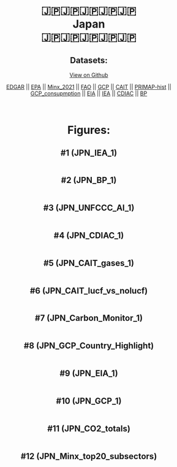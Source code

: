
<center>
<h1 align="center">
🇯🇵🇯🇵🇯🇵🇯🇵🇯🇵
<br>
Japan
<br>
🇯🇵🇯🇵🇯🇵🇯🇵🇯🇵
</h1>
<h2>Datasets:</h2>
<p><a href="https://github.com/dquintani/GreenhouseData/tree/master/country_data/JPN_Japan/data">View on Github</a>
<br></p><p><a href="data/JPN_EDGAR.csv">EDGAR</a> || <a href="data/JPN_EPA.csv">EPA</a> || <a href="data/JPN_Minx_2021.csv">Minx_2021</a> || <a href="data/JPN_FAO.csv">FAO</a> || <a href="data/JPN_GCP.csv">GCP</a> || <a href="data/JPN_CAIT.csv">CAIT</a> || <a href="data/JPN_PRIMAP-hist.csv">PRIMAP-hist</a> || <a href="data/JPN_GCP_consupmption.csv">GCP_consupmption</a> || <a href="data/JPN_EIA.csv">EIA</a> || <a href="data/JPN_IEA.csv">IEA</a> || <a href="data/JPN_CDIAC.csv">CDIAC</a> || <a href="data/JPN_BP.csv">BP</a></p><p><br></p>
<h1>Figures:</h1><h2>#1 (JPN_IEA_1)</h2>
<p><img alt="" src="figures/JPN_IEA_1.png" /></p><h2>#2 (JPN_BP_1)</h2>
<p><img alt="" src="figures/JPN_BP_1.png" /></p><h2>#3 (JPN_UNFCCC_AI_1)</h2>
<p><img alt="" src="figures/JPN_UNFCCC_AI_1.png" /></p><h2>#4 (JPN_CDIAC_1)</h2>
<p><img alt="" src="figures/JPN_CDIAC_1.png" /></p><h2>#5 (JPN_CAIT_gases_1)</h2>
<p><img alt="" src="figures/JPN_CAIT_gases_1.png" /></p><h2>#6 (JPN_CAIT_lucf_vs_nolucf)</h2>
<p><img alt="" src="figures/JPN_CAIT_lucf_vs_nolucf.png" /></p><h2>#7 (JPN_Carbon_Monitor_1)</h2>
<p><img alt="" src="figures/JPN_Carbon_Monitor_1.png" /></p><h2>#8 (JPN_GCP_Country_Highlight)</h2>
<p><img alt="" src="figures/JPN_GCP_Country_Highlight.png" /></p><h2>#9 (JPN_EIA_1)</h2>
<p><img alt="" src="figures/JPN_EIA_1.png" /></p><h2>#10 (JPN_GCP_1)</h2>
<p><img alt="" src="figures/JPN_GCP_1.png" /></p><h2>#11 (JPN_CO2_totals)</h2>
<p><img alt="" src="figures/JPN_CO2_totals.png" /></p><h2>#12 (JPN_Minx_top20_subsectors)</h2>
<p><img alt="" src="figures/JPN_Minx_top20_subsectors.png" /></p>